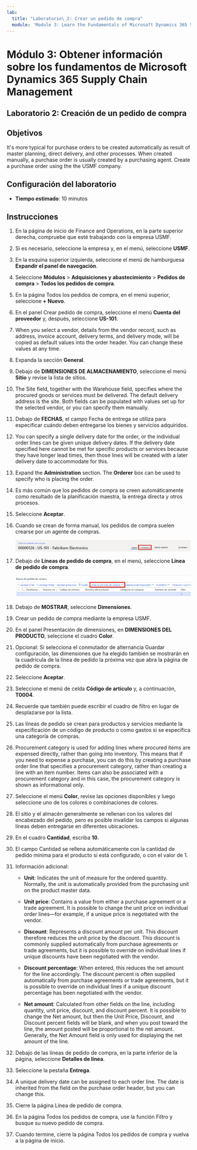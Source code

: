 ```yaml
---
lab:
  title: "Laboratorio\_2: Crear un pedido de compra"
  module: 'Module 3: Learn the Fundamentals of Microsoft Dynamics 365 Supply Chain Management'
---
```


# <a name="module-3-learn-the-fundamentals-of-microsoft-dynamics-365-supply-chain-management"></a>Módulo 3: Obtener información sobre los fundamentos de Microsoft Dynamics 365 Supply Chain Management

## <a name="lab-2---create-a-purchase-order"></a>Laboratorio 2: Creación de un pedido de compra

## <a name="objectives"></a>Objetivos

It's more typical for purchase orders to be created automatically as result of master planning, direct delivery, and other processes. When created manually, a purchase order is usually created by a purchasing agent. Create a purchase order using the the USMF company.

## <a name="lab-setup"></a>Configuración del laboratorio

   - **Tiempo estimado**: 10 minutos

## <a name="instructions"></a>Instrucciones

1. En la página de inicio de Finance and Operations, en la parte superior derecha, compruebe que esté trabajando con la empresa USMF.

1. Si es necesario, seleccione la empresa y, en el menú, seleccione **USMF**.

1. En la esquina superior izquierda, seleccione el menú de hamburguesa **Expandir el panel de navegación**.

1. Seleccione **Módulos** > **Adquisiciones y abastecimiento** > **Pedidos de compra** > **Todos los pedidos de compra**.

1. En la página Todos los pedidos de compra, en el menú superior, seleccione **+ Nuevo**.

1. En el panel Crear pedido de compra, seleccione el menú **Cuenta del proveedor** y, después, seleccione **US-101**.

1. When you select a vendor, details from the vendor record, such as address, invoice account, delivery terms, and delivery mode, will be copied as default values into the order header. You can change these values at any time.

1. Expanda la sección **General**.

1. Debajo de **DIMENSIONES DE ALMACENAMIENTO**, seleccione el menú **Sitio** y revise la lista de sitios.

1. The Site field, together with the Warehouse field, specifies where the procured goods or services must be delivered. The default delivery address is the site. Both fields can be populated with values set up for the selected vendor, or you can specify them manually.

1. Debajo de **FECHAS**, el campo Fecha de entrega se utiliza para especificar cuándo deben entregarse los bienes y servicios adquiridos.

1. You can specify a single delivery date for the order, or the individual order lines can be given unique delivery dates. If the delivery date specified here cannot be met for specific products or services because they have longer lead times, then those lines will be created with a later delivery date to accommodate for this.

1. Expand the <bpt id="p1">**</bpt>Administration<ept id="p1">**</ept> section. The <bpt id="p1">**</bpt>Orderer<ept id="p1">**</ept> box can be used to specify who is placing the order.

1. Es más común que los pedidos de compra se creen automáticamente como resultado de la planificación maestra, la entrega directa y otros procesos.

1. Seleccione **Aceptar**.

1. Cuando se crean de forma manual, los pedidos de compra suelen crearse por un agente de compras.

    ![Imagen de pantalla que muestra la ubicación del menú Encabezado](./media/lp1-m3-purchase-order-header-option.png)

1. Debajo de **Líneas de pedido de compra**, en el menú, seleccione **Línea de pedido de compra**.

    ![Imagen de pantalla que muestra la ubicación de la opción de menú Línea de pedido de compra](./media/lp1-m3-purchase-order-purchase-order-line-menu.png)

1. Debajo de **MOSTRAR**, seleccione **Dimensiones**.

1. Crear un pedido de compra mediante la empresa USMF.

1. En el panel Presentación de dimensiones, en **DIMENSIONES DEL PRODUCTO**, seleccione el cuadro **Color**.

1. Opcional: Si selecciona el conmutador de alternancia Guardar configuración, las dimensiones que ha elegido también se mostrarán en la cuadrícula de la línea de pedido la próxima vez que abra la página de pedido de compra.

1. Seleccione **Aceptar**.

1. Seleccione el menú de celda **Código de artículo** y, a continuación, **T0004**.

1. Recuerde que también puede escribir el cuadro de filtro en lugar de desplazarse por la lista.

1. Las líneas de pedido se crean para productos y servicios mediante la especificación de un código de producto o como gastos si se especifica una categoría de compras.

1. Procurement category is used for adding lines where procured items are expensed directly, rather than going into inventory. This means that if you need to expense a purchase, you can do this by creating a purchase order line that specifies a procurement category, rather than creating a line with an item number. Items can also be associated with a procurement category and in this case, the procurement category is shown as informational only.

1. Seleccione el menú **Color**, revise las opciones disponibles y luego seleccione uno de los colores o combinaciones de colores.

1. El sitio y el almacén generalmente se rellenan con los valores del encabezado del pedido, pero es posible invalidar los campos si algunas líneas deben entregarse en diferentes ubicaciones.

1. En el cuadro **Cantidad**, escriba **10**.

1. El campo Cantidad se rellena automáticamente con la cantidad de pedido mínima para el producto si está configurado, o con el valor de 1.

1. Información adicional:

    - <bpt id="p1">**</bpt>Unit<ept id="p1">**</ept>: Indicates the unit of measure for the ordered quantity. Normally, the unit is automatically provided from the purchasing unit on the product master data.

    - <bpt id="p1">**</bpt>Unit price<ept id="p1">**</ept>: Contains a value from either a purchase agreement or a trade agreement. It is possible to change the unit price on individual order lines—for example, if a unique price is negotiated with the vendor.

    - <bpt id="p1">**</bpt>Discount<ept id="p1">**</ept>: Represents a discount amount per unit. This discount therefore reduces the unit price by the discount. This discount is commonly supplied automatically from purchase agreements or trade agreements, but it is possible to override on individual lines if unique discounts have been negotiated with the vendor.

    - <bpt id="p1">**</bpt>Discount percentage<ept id="p1">**</ept>: When entered, this reduces the net amount for the line accordingly. The discount percent is often supplied automatically from purchase agreements or trade agreements, but it is possible to override on individual lines if a unique discount percentage has been negotiated with the vendor.

    - <bpt id="p1">**</bpt>Net amount<ept id="p1">**</ept>: Calculated from other fields on the line, including quantity, unit price, discount, and discount percent. It is possible to change the Net amount, but then the Unit Price, Discount, and Discount percent fields will be blank, and when you post toward the line, the amount posted will be proportional to the net amount. Generally, the Net Amount field is only used for displaying the net amount of the line.

1. Debajo de las líneas de pedido de compra, en la parte inferior de la página, seleccione **Detalles de línea**.

1. Seleccione la pestaña **Entrega**.

1. A unique delivery date can be assigned to each order line. The date is inherited from the field on the purchase order header, but you can change this.

1. Cierre la página Línea de pedido de compra.

1. En la página Todos los pedidos de compra, use la función Filtro y busque su nuevo pedido de compra.

1. Cuando termine, cierre la página Todos los pedidos de compra y vuelva a la página de inicio.
